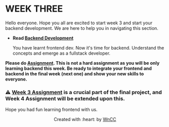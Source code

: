 # WEEK THREE

Hello everyone. Hope you all are excited to start week 3 and start your backend development. We are here to help you in navigating this section.

 - **Read [Backend Development](https://github.com/wncc/Web-Development-LS-24/blob/c86a7b033a1f221f7eb9a12742ef7db911d636da/Week3/Resources%20for%20Backend%20(Django).md)**

   You have learnt frontend dev. Now it's time for backend. Understand the concepts and emerge as a fullstack developer.
 
 **Please do [Assignment](./Assignment.md). This is not a hard assignment as you will be only learning backend this week. Be ready to integrate your frontend and backend in the final week (next one) and show your new skills to everyone.**

 
 

### ⚠️ [Week 3 Assignment](./Assignment.md)  is a crucial part of the final project, and Week 4 Assignment will be extended upon this.

Hope you had fun learning frontend with us.
 <p align="center">Created with :heart: by <a href="https://www.wncc-iitb.org/">WnCC</a></p>
